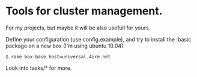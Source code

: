 # Tools for cluster management.

For my projects, but maybe it will be also usefull for yours.

Define your configuration (use config.example), and try to install the :basic package on a new box (I'm using ubuntu 10.04):

    $ rake box:base host=universal.4ire.net
    
Look into tasks/* for more.